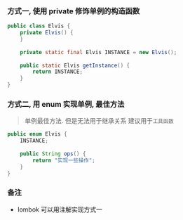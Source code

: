 ### 方式一, 使用 private 修饰单例的构造函数

```java
public class Elvis {
    private Elvis() {
    }
    
    private static final Elvis INSTANCE = new Elvis();
    
    public static Elvis getInstance() {
        return INSTANCE;
    }
}
```

### 方式二, 用 enum 实现单例, 最佳方法
> 单例最佳方法. 但是无法用于继承关系
> 建议用于`工具函数`

```java
public enum Elvis {
    INSTANCE;
    
    public String ops() {
        return "实现一些操作";
    }
}
```

### 备注
- lombok 可以用注解实现方式一